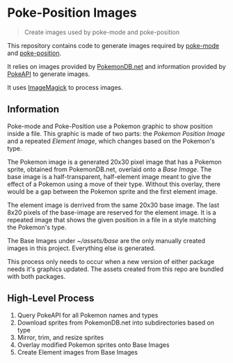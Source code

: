 # Poke-Position Images

> Create images used by poke-mode and poke-position

This repository contains code to generate images required by
[poke-mode](https://github.com/RyanMillerC/poke-mode) and
[poke-position](https://github.com/RyanMillerC/poke-position).

It relies on images provided by [PokemonDB.net](https://pokemondb.net)
and information provided by [PokeAPI](https://pokeapi.co) to
generate images.

It uses [ImageMagick](https://imagemagick.org) to process images.

## Information

Poke-mode and Poke-Position use a Pokemon graphic to show position
inside a file. This graphic is made of two parts: the *Pokemon
Position Image* and a repeated *Element Image*, which changes based on
the Pokemon's type.

The Pokemon image is a generated 20x30 pixel image that has a Pokemon
sprite, obtained from PokemonDB.net, overlaid onto a *Base Image*.
The base image is a half-transparent, half-element image meant to give
the effect of a Pokemon using a move of their type. Without this
overlay, there would be a gap between the Pokemon sprite and the first
element image.

The element image is derrived from the same 20x30 base image. The last
8x20 pixels of the base-image are reserved for the element image. It
is a repeated image that shows the given position in a file in a style
matching the Pokemon's type.

The Base Images under *~/assets/base* are the only manually created
images in this project. Everything else is generated.

This process only needs to occur when a new version of either package
needs it's graphics updated. The assets created from this repo are
bundled with both packages.

## High-Level Process

1. Query PokeAPI for all Pokemon names and types
2. Download sprites from PokemonDB.net into subdirectories based on type
3. Mirror, trim, and resize sprites
4. Overlay modified Pokemon sprites onto Base Images
5. Create Element images from Base Images
